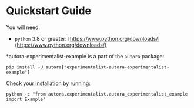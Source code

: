 # Quickstart Guide

You will need:

- `python` 3.8 or greater: [https://www.python.org/downloads/](https://www.python.org/downloads/)

*autora-experimentalist-example is a part of the `autora` package:

```shell
pip install -U autora["experimentalist-autora-experimentalist-example"]
```


Check your installation by running:
```shell
python -c "from autora.experimentalist.autora_experimentalist_example import Example"
```
